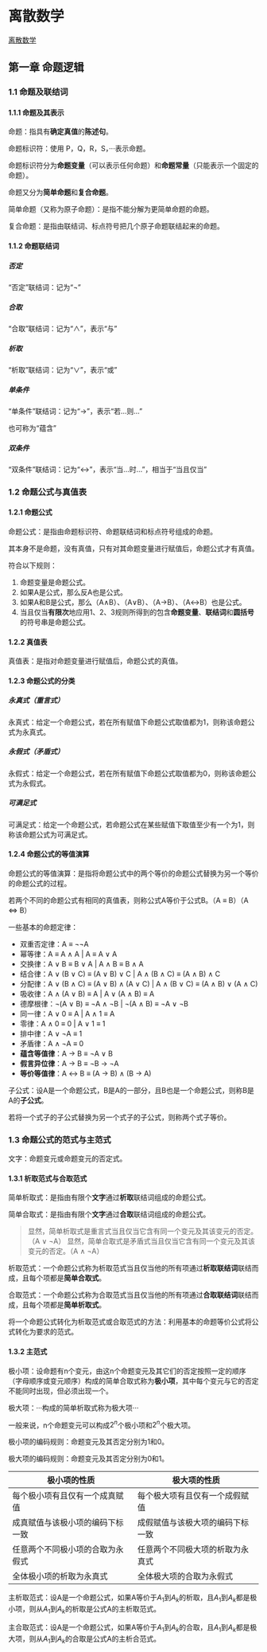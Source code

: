# 离散数学

[离散数学](https://www.bilibili.com/video/BV1jTCNYdEoV?spm_id_from=333.788.videopod.sections&vd_source=1925e38de9174c77ef2d3cfdc2dea75d)

## 第一章 命题逻辑

### 1.1 命题及联结词

#### 1.1.1 命题及其表示

命题：指具有**确定真值**的**陈述句**。

命题标识符：使用 P，Q，R，S，···表示命题。

命题标识符分为**命题变量**（可以表示任何命题）和**命题常量**（只能表示一个固定的命题）。

命题又分为**简单命题**和**复合命题**。

简单命题（又称为原子命题）：是指不能分解为更简单命题的命题。

复合命题：是指由联结词、标点符号把几个原子命题联结起来的命题。

#### 1.1.2 命题联结词

##### 否定

“否定”联结词：记为“¬”

##### 合取

“合取”联结词：记为“∧”，表示“与”

##### 析取

“析取”联结词：记为“∨”，表示“或”

##### 单条件

“单条件”联结词：记为“→”，表示“若…则…”

也可称为“蕴含”

##### 双条件

“双条件”联结词：记为“↔”，表示“当…时…”，相当于“当且仅当”

### 1.2 命题公式与真值表

#### 1.2.1 命题公式

命题公式：是指由命题标识符、命题联结词和标点符号组成的命题。

其本身不是命题，没有真值，只有对其命题变量进行赋值后，命题公式才有真值。

符合以下规则：

1. 命题变量是命题公式。
2. 如果A是公式，那么反A也是公式。
3. 如果A和B是公式，那么（A∧B）、（A∨B）、（A→B）、（A↔B）也是公式。
4. 当且仅当**有限次**地应用1、2、3规则所得到的包含**命题变量**、**联结词**和**圆括号**的符号串是命题公式。

#### 1.2.2 真值表

真值表：是指对命题变量进行赋值后，命题公式的真值。

#### 1.2.3 命题公式的分类

##### 永真式（重言式）

永真式：给定一个命题公式，若在所有赋值下命题公式取值都为1，则称该命题公式为永真式。

##### 永假式（矛盾式）

永假式：给定一个命题公式，若在所有赋值下命题公式取值都为0，则称该命题公式为永假式。

##### 可满足式

可满足式：给定一个命题公式，若命题公式在某些赋值下取值至少有一个为1，则称该命题公式为可满足式。

#### 1.2.4 命题公式的等值演算

命题公式的等值演算：是指将命题公式中的两个等价的命题公式替换为另一个等价的命题公式的过程。

若两个不同的命题公式有相同的真值表，则称公式A等价于公式B。（A ≡ B）（A <=> B）

一些基本的命题定律：

- 双重否定律：A ≡ ¬¬A
- 幂等律：A ≡ A ∧ A | A ≡ A ∨ A
- 交换律：A ∨ B ≡ B ∨ A | A ∧ B ≡ B ∧ A
- 结合律：A ∨ (B ∨ C) ≡ (A ∨ B) ∨ C | A ∧ (B ∧ C) ≡ (A ∧ B) ∧ C
- 分配律：A ∨ (B ∧ C) ≡ (A ∨ B) ∧ (A ∨ C) | A ∧ (B ∨ C) ≡ (A ∧ B) ∨ (A ∧ C)
- 吸收律：A ∧ (A ∨ B) ≡ A | A ∨ (A ∧ B) ≡ A
- 德摩根律：¬(A ∨ B) ≡ ¬A ∧ ¬B | ¬(A ∧ B) ≡ ¬A ∨ ¬B
- 同一律：A ∨ 0 ≡ A | A ∧ 1 ≡ A
- 零律：A ∧ 0 ≡ 0 | A ∨ 1 ≡ 1
- 排中律：A ∨ ¬A ≡ 1
- 矛盾律：A ∧ ¬A ≡ 0
- **蕴含等值律**：A → B ≡ ¬A ∨ B
- **假言异位律**：A → B ≡ ¬B → ¬A
- **等价等值律**：A ↔ B ≡ (A → B) ∧ (B → A)

子公式：设A是一个命题公式，B是A的一部分，且B也是一个命题公式，则称B是A的**子公式**。

若将一个式子的子公式替换为另一个式子的子公式，则称两个式子等价。

### 1.3 命题公式的范式与主范式

文字：命题变元或命题变元的否定式。

#### 1.3.1 析取范式与合取范式

简单析取式：是指由有限个**文字**通过**析取**联结词组成的命题公式。

简单合取式：是指由有限个**文字**通过**合取**联结词组成的命题公式。

> 显然，简单析取式是重言式当且仅当它含有同一个变元及其该变元的否定。（A ∨ ¬A）
> 显然，简单合取式是矛盾式当且仅当它含有同一个变元及其该变元的否定。（A ∧ ¬A）

析取范式：一个命题公式称为析取范式当且仅当他的所有项通过**析取联结词**联结而成，且每个项都是**简单合取式**。

合取范式：一个命题公式称为合取范式当且仅当他的所有项通过**合取联结词**联结而成，且每个项都是**简单析取式**。

将一个命题公式转化为析取范式或合取范式的方法：利用基本的命题等价公式将公式转化为要求的范式。

#### 1.3.2 主范式

极小项：设命题有n个变元，由这n个命题变元及其它们的否定按照一定的顺序（字母顺序或变元顺序）构成的简单合取式称为**极小项**，其中每个变元与它的否定不能同时出现，但必须出现一个。

极大项：···构成的简单析取式称为极大项···

一般来说，n个命题变元可以构成$2^n$个极小项和$2^n$个极大项。

极小项的编码规则：命题变元及其否定分别为1和0。

极大项的编码规则：命题变元及其否定分别为0和1。

|极小项的性质|极大项的性质|
|---|---|
|每个极小项有且仅有一个成真赋值|每个极大项有且仅有一个成假赋值|
|成真赋值与该极小项的编码下标一致|成假赋值与该极大项的编码下标一致|
|任意两个不同极小项的合取为永假式|任意两个不同极大项的析取为永真式|
|全体极小项的析取为永真式|全体极大项的合取为永假式|

主析取范式：设A是一个命题公式，如果A等价于$A_1$到$A_k$的析取，且$A_1$到$A_k$都是极小项，则从$A_1$到$A_k$的析取是公式A的主析取范式。

主合取范式：设A是一个命题公式，如果A等价于$A_1$到$A_k$的合取，且$A_1$到$A_k$都是极大项，则从$A_1$到$A_k$的合取是公式A的主析合范式。
